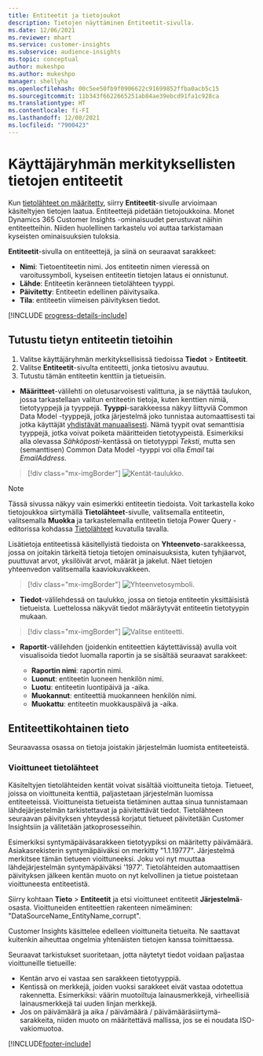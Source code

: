 ```yaml
---
title: Entiteetit ja tietojoukot
description: Tietojen näyttäminen Entiteetit-sivulla.
ms.date: 12/06/2021
ms.reviewer: mhart
ms.service: customer-insights
ms.subservice: audience-insights
ms.topic: conceptual
author: mukeshpo
ms.author: mukeshpo
manager: shellyha
ms.openlocfilehash: 00c5ee50fb9f0906622c91699852ffba0acb5c15
ms.sourcegitcommit: 11b343f6622665251ab84ae39ebcd91fa1c928ca
ms.translationtype: HT
ms.contentlocale: fi-FI
ms.lasthandoff: 12/08/2021
ms.locfileid: "7900423"
---
```

# <a name="entities-in-audience-insights"></a>Käyttäjäryhmän merkityksellisten tietojen entiteetit

Kun [tietolähteet on määritetty](data-sources.md), siirry **Entiteetit**-sivulle arvioimaan käsiteltyjen tietojen laatua. Entiteettejä pidetään tietojoukkoina. Monet Dynamics 365 Customer Insights -ominaisuudet perustuvat näihin entiteetteihin. Niiden huolellinen tarkastelu voi auttaa tarkistamaan kyseisten ominaisuuksien tuloksia.

**Entiteetit**-sivulla on entiteettejä, ja siinä on seuraavat sarakkeet:

- **Nimi**: Tietoentiteetin nimi. Jos entiteetin nimen vieressä on varoitussymboli, kyseisen entiteetin tietojen lataus ei onnistunut.
- **Lähde**: Entiteetin keränneen tietolähteen tyyppi.
- **Päivitetty**: Entiteetin edellinen päivitysaika.
- **Tila**: entiteetin viimeisen päivityksen tiedot.

[!INCLUDE [progress-details-include](../includes/progress-details-pane.md)]

## <a name="explore-a-specific-entitys-data"></a>Tutustu tietyn entiteetin tietoihin

1. Valitse käyttäjäryhmän merkityksellisissä tiedoissa **Tiedot** > **Entiteetit**.
1. Valitse **Entiteetit**-sivulta entiteetti, jonka tietosivu avautuu.  
1. Tutustu tämän entiteetin kenttiin ja tietueisiin.

- **Määritteet**-välilehti on oletusarvoisesti valittuna, ja se näyttää taulukon, jossa tarkastellaan valitun entiteetin tietoja, kuten kenttien nimiä, tietotyyppejä ja tyyppejä. **Tyyppi**-sarakkeessa näkyy liittyviä Common Data Model -tyyppejä, jotka järjestelmä joko tunnistaa automaattisesti tai jotka käyttäjät [yhdistävät manuaalisesti](map-entities.md). Nämä tyypit ovat semanttisia tyyppejä, jotka voivat poiketa määritteiden tietotyypeistä. Esimerkiksi alla olevassa *Sähköposti*-kentässä on tietotyyppi *Teksti*, mutta sen (semanttisen) Common Data Model -tyyppi voi olla *Email* tai *EmailAddress*.

> [!div class="mx-imgBorder"]
> ![Kentät-taulukko.](media/data-manager-entities-fields.PNG "Kentät-taulukko")

> [!NOTE]
> Tässä sivussa näkyy vain esimerkki entiteetin tiedoista. Voit tarkastella koko tietojoukkoa siirtymällä **Tietolähteet**-sivulle, valitsemalla entiteetin, valitsemalla **Muokka** ja tarkastelemalla entiteetin tietoja Power Query -editorissa kohdassa [Tietolähteet](data-sources.md) kuvatulla tavalla.

Lisätietoja entiteetissä käsitellyistä tiedoista on **Yhteenveto**-sarakkeessa, jossa on joitakin tärkeitä tietoja tietojen ominaisuuksista, kuten tyhjäarvot, puuttuvat arvot, yksilöivät arvot, määrät ja jakelut. Näet tietojen yhteenvedon valitsemalla kaaviokuvakkeen.

> [!div class="mx-imgBorder"]
> ![Yhteenvetosymboli.](media/data-manager-entities-summary.png "Tietojen yhteenvetotaulukko")

- **Tiedot**-välilehdessä on taulukko, jossa on tietoja entiteetin yksittäisistä tietueista. Luettelossa näkyvät tiedot määräytyvät entiteetin tietotyypin mukaan.

> [!div class="mx-imgBorder"]
> ![Valitse entiteetti.](media/data-manager-entities-data.png "Valitse entiteetti")

- **Raportit**-välilehden (joidenkin entiteettien käytettävissä) avulla voit visualisoida tiedot luomalla raportin ja se sisältää seuraavat sarakkeet:

  - **Raportin nimi**: raportin nimi.
  - **Luonut**: entiteetin luoneen henkilön nimi.
  - **Luotu**: entiteetin luontipäivä ja -aika.
  - **Muokannut**: entiteettiä muokanneen henkilön nimi.
  - **Muokattu**: entiteetin muokkauspäivä ja -aika. 

## <a name="entity-specific-information"></a>Entiteettikohtainen tieto

Seuraavassa osassa on tietoja joistakin järjestelmän luomista entiteeteistä.

### <a name="corrupted-data-sources"></a>Vioittuneet tietolähteet

Käsiteltyjen tietolähteiden kentät voivat sisältää vioittuneita tietoja. Tietueet, joissa on vioittuneita kenttiä, paljastetaan järjestelmän luomissa entiteeteissä. Vioittuneista tietueista tietäminen auttaa sinua tunnistamaan lähdejärjestelmän tarkistettavat ja päivitettävät tiedot. Tietolähteen seuraavan päivityksen yhteydessä korjatut tietueet päivitetään Customer Insightsiin ja välitetään jatkoprosesseihin. 

Esimerkiksi syntymäpäiväsarakkeen tietotyypiksi on määritetty päivämäärä. Asiakasrekisterin syntymäpäiväksi on merkitty "1.1.19777". Järjestelmä merkitsee tämän tietueen vioittuneeksi. Joku voi nyt muuttaa lähdejärjestelmän syntymäpäiväksi '1977'. Tietolähteiden automaattisen päivityksen jälkeen kentän muoto on nyt kelvollinen ja tietue poistetaan vioittuneesta entiteetistä. 

Siirry kohtaan **Tieto** > **Entiteetit** ja etsi vioittuneet entiteetit **Järjestelmä**-osasta. Vioittuneiden entiteettien rakenteen nimeäminen: "DataSourceName_EntityName_corrupt".

Customer Insights käsittelee edelleen vioittuneita tietueita. Ne saattavat kuitenkin aiheuttaa ongelmia yhtenäisten tietojen kanssa toimittaessa.

Seuraavat tarkistukset suoritetaan, jotta näytetyt tiedot voidaan paljastaa vioittuneille tietueille: 

- Kentän arvo ei vastaa sen sarakkeen tietotyyppiä.
- Kentissä on merkkejä, joiden vuoksi sarakkeet eivät vastaa odotettua rakennetta. Esimerkiksi: väärin muotoiltuja lainausmerkkejä, virheellisiä lainausmerkkejä tai uuden linjan merkkejä.
- Jos on päivämäärä ja aika / päivämäärä / päivämääräsiirtymä-sarakkeita, niiden muoto on määritettävä mallissa, jos se ei noudata ISO-vakiomuotoa.


[!INCLUDE[footer-include](../includes/footer-banner.md)]
